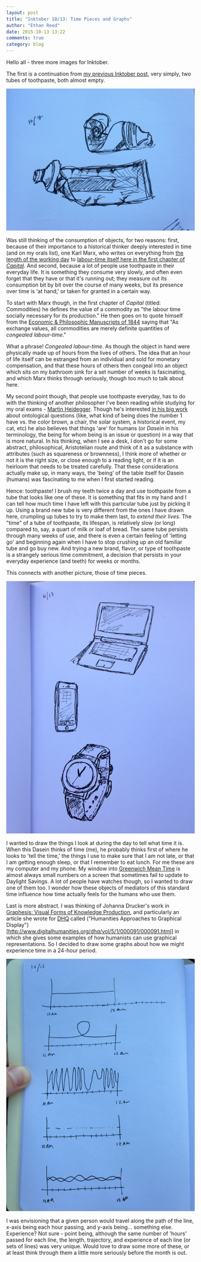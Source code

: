 ```yaml
---
layout: post
title: "Inktober 10/13: Time Pieces and Graphs"
author: "Ethan Reed"
date: 2015-10-13 13:22
comments: true
category: blog
---
```

Hello all - three more images for Inktober.

The first is a continuation from [my previous Inktober post](http://praxis.scholarslab.org/blog/2015/10/05/inktober-10-5-three-sketches/), very simply, two tubes of toothpaste, both almost empty.

![Empty toothpaste tubes](/images/inktober/10.13toothpaste.JPG)

Was still thinking of the consumption of objects, for two reasons: first, because of their importance to a historical thinker deeply interested in time (and on my orals list), one Karl Marx, who writes on everything from [the length of the working day](https://www.marxists.org/archive/marx/works/1867-c1/ch10.htm) to [labour-time itself here in the first chapter of *Capital*](https://www.marxists.org/archive/marx/works/1867-c1/ch01.htm#S1). And second, because a lot of people use toothpaste in their everyday life. It is something they consume very slowly, and often even forget that they have or that it's running out; they measure out its consumption bit by bit over the course of many weeks, but its presence over time is 'at hand,' or taken for granted in a certain way.

To start with Marx though, in the first chapter of *Capital* (titled: Commodities) he defines the value of a commodity as "the labour time socially necessary for its production." He then goes on to quote himself from the [Economic & Philosophic Manuscripts of 1844](https://www.marxists.org/archive/marx/works/1844/manuscripts/preface.htm) saying that "As exchange values, all commodities are merely definite quantities of *congealed labour-time*."

What a phrase! *Congealed labour-time*. As though the object in hand were physically made up of hours from the lives of others. The idea that an hour of life itself can be estranged from an individual and sold for monetary compensation, and that these hours of others then congeal into an object which sits on my bathroom sink for a set number of weeks is fascinating, and which Marx thinks through seriously, though too much to talk about here.

My second point though, that people use toothpaste everyday, has to do with the thinking of another philosopher I've been reading while studying for my oral exams - [Martin Heidegger](http://plato.stanford.edu/entries/heidegger/). Though he's interested [in his big work](http://plato.stanford.edu/entries/heidegger/#BeiTim) about ontological questions (like, what kind of being does the number 1 have vs. the color brown, a chair, the solar system, a historical event, my cat, etc) he also believes that things 'are' for humans (or *Dasein* in his terminology, the being for whom being is an issue or question) in a way that is more natural. In his thinking, when I see a desk, I don't go for some abstract, philosophical, Aristotelian route and think of it as a substance with attributes (such as squareness or brownness), I think more of whether or not it is the right size, or close enough to a reading light, or if it is an heirloom that needs to be treated carefully. That these considerations actually make up, in many ways, the 'being' of the table itself for Dasein (humans) was fascinating to me when I first started reading.

Hence: toothpaste! I brush my teeth twice a day and use toothpaste from a tube that looks like one of these. It is something that fits in my hand and I can tell how much time I have left with this particular tube just by picking it up. Using a brand new tube is very different from the ones I have drawn here, crumpling up tubes to try to make them last, to *extend their lives*. The "time" of a tube of toothpaste, its lifespan, is relatively slow (or long) compared to, say, a quart of milk or loaf of bread. The same tube persists through many weeks of use, and there is even a certain feeling of 'letting go' and beginning again when I have to stop crushing up an old familiar tube and go buy new. And trying a new brand, flavor, or type of toothpaste is a strangely serious time commitment, a decision that persists in your everyday experience (and teeth) for weeks or months.

This connects with another picture, those of time pieces.

![Time pieces](/images/inktober/10.13laptopwatchphone.JPG)

I wanted to draw the things I look at during the day to tell what time it is. When this Dasein thinks of time (me), he probably thinks first of where he looks to 'tell the time,' the things I use to make sure that I am not late, or that I am getting enough sleep, or that I remember to eat lunch. For me these are my computer and my phone. My window into [Greenwich Mean Time](http://wwp.greenwichmeantime.com/) is almost always small numbers on a screen that sometimes fail to update to Daylight Savings. A lot of people have watches though, so I wanted to draw one of them too. I wonder how these objects of mediators of this standard time influence how time actually feels for the humans who use them.

Last is more abstract. I was thinking of Johanna Drucker's work in [Graphesis: Visual Forms of Knowledge Production](http://www.hup.harvard.edu/catalog.php?isbn=9780674724938), and particularly an article she wrote for [DHQ](http://www.digitalhumanities.org/dhq/) called ("Humanities Approaches to Graphical Display")[http://www.digitalhumanities.org/dhq/vol/5/1/000091/000091.html] in which she gives some examples of how humanists can use graphical representations. So I decided to draw some graphs about how we might experience time in a 24-hour period.

![Time graphs](/images/inktober/10.13graphs.JPG)

I was envisioning that a given person would travel along the path of the line, x-axis being each hour passing, and y-axis being... something else. Experience? Not sure - point being, although the same number of 'hours' passed for each line, the length, trajectory, and experience of each line (or sets of lines) was very unique. Would love to draw some more of these, or at least think through them a little more seriously before the month is out.
